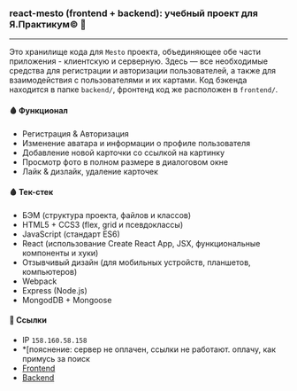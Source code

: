### react-mesto (frontend + backend): учебный проект для Я.Практикум© 🎒
---
Это хранилище кода для `Mesto` проекта, объединяющее обе части приложения - клиентскую и серверную. Здесь — все необходимые средства для регистрации и авторизации пользователей, а также для взаимодействия с пользователями и их картами. Код бэкенда находится в папке `backend/`, фронтенд код же расположен в `frontend/`.

#### 🩸 Функционал
- Регистрация & Авторизация
- Изменение аватара и информации о профиле пользователя
- Добавление новой карточки со ссылкой на картинку
- Просмотр фото в полном размере в диалоговом окне
- Лайк & дизлайк, удаление карточек

#### 🩸 Тек-стек
- БЭМ (структура проекта, файлов и классов)
- HTML5 + CCS3 (flex, grid и псевдоклассы)
- JavaScript (стандарт ES6)
- React (использование Create React App, JSX, функциональные компоненты и хуки)
- Отзывчивый дизайн (для мобильных устройств, планшетов, компьютеров)
- Webpack
- Express (Node.js)
- MongodDB + Mongoose

#### 📎 Ссылки
- IP `158.160.58.158` 
- *[пояснение: сервер не оплачен, ссылки не работают. оплачу, как примусь за поиск 
- [Frontend](https://mesto-project.students.nomoredomains.work)
- [Backend](https://api.mestoprj.students.nomoredomains.work)
